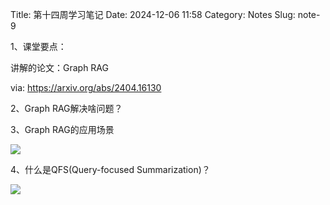 Title: 第十四周学习笔记
Date: 2024-12-06 11:58
Category: Notes
Slug: note-9

1、课堂要点：

讲解的论文：Graph RAG

via: https://arxiv.org/abs/2404.16130

2、Graph RAG解决啥问题？

3、Graph RAG的应用场景

![](https://cdn.sa.net/2024/12/06/z43v5q1K9IQcjVi.webp)

4、什么是QFS(Query-focused Summarization)？

![](https://cdn.sa.net/2024/12/06/IQBpy6dlRZmeVGv.webp)